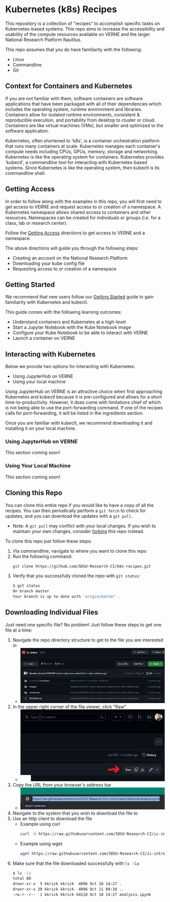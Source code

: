 # Kubernetes (k8s) Recipes
This repository is a collection of "recipes" to accomplish specific tasks on Kubernetes-based systems. This repo aims to increase the accessibility and usability of the compute resources available on VERNE and the larger National Research Platform Nautilus.

This repo assumes that you do have familiarity with the following:
- Linux
- Commandline
- Git

## Context for Containers and Kubernetes
If you are not familiar with them, software containers are software applications that have been packaged with all of their dependencies which includes the operating system, runtime environment and libraries. Containers allow for isolated runtime environments, consistent & reproducible execution, and portability from desktop to cluster or cloud. Containers are like virtual machines (VMs), but smaller and optimized to the software application.

Kubernetes, often shortened to 'k8s', is a container orchestration platform that runs many containers at scale. Kubernetes manages each container's compute needs including CPUs, GPUs, memory, storage and networking. Kubernetes is like the operating system for containers. Kubernetes provides 'kubectl', a commandline tool for interacting with Kubernetes-based systems. Since Kubernetes is like the operating system, then kubectl is its commandline shell.

## Getting Access
In order to follow along with the examples in this repo, you will first need to get access to VERNE and request access to or creation of a namespace. A Kubernetes namespace allows shared access to containers and other resources. Namespaces can be created for individuals or groups (i.e. for a class, lab or research center).

Follow the [Getting Access](https://sdsu-research-ci.github.io/softwarefactory/gettingaccess#getting-access) directions to get access to VERNE and a namespace. 

The above directions will guide you through the following steps: 
- Creating an account on the National Research Platform
- Downloading your kube config file
- Requesting access to or creation of a namespace

## Getting Started
We recommend that new users follow our [Getting Started](https://sdsu-research-ci.github.io/softwarefactory/gettingstarted#getting-started) guide to gain familiarity with Kubernetes and kubectl.

This guide comes with the following learning outcomes:
- Understand containers and Kubernetes at a high-level
- Start a Jupyter Notebook with the Kube Notebook image
- Configure your Kube Notebook to be able to interact with VERNE
- Launch a container on VERNE

## Interacting with Kubernetes
Below we provide two options for interacting with Kubernetes:
- Using JupyterHub on VERNE
- Using your local machine

Using JupyterHub on VERNE is an attractive choice when first approaching Kubernetes and kubectl because it is pre-configured and allows for a short time-to-productivity.
However, it does come with limitations chief of which is not being able to use the port-forwarding command. If one of the recipes calls for port-forwarding, it will be listed in the ingredients section.

Once you are familiar with kubectl, we recommend downloading it and installing it on your local machine.

### Using JupyterHub on VERNE
This section coming soon!

### Using Your Local Machine
This section coming soon!

## Cloning this Repo
You can clone this entire repo if you would like to have a copy of all the recipes. You can then periodically perform a `git fetch` to check for updates, and you can download the updates with a `git pull`.
- Note: A `git pull` may conflict with your local changes. If you wish to maintain your own changes, consider [forking](https://docs.github.com/en/get-started/quickstart/fork-a-repo) this repo instead.

To clone this repo just follow these steps:
1. Via commandline, navigate to where you want to clone this repo
1. Run the following command:
    ```bash
    git clone https://github.com/SDSU-Research-CI/k8s-recipes.git
    ```
1. Verify that you successfully cloned the repo with `git status`:
    ```bash
    $ git status
    On branch master
    Your branch is up to date with 'origin/master'.
    ```

## Downloading Individual Files
Just need one specific file? No problem! Just follow these steps to get one file at a time:

1. Navigate the repo directory structure to get to the file you are interested in
    - ![](./images/k8s-recipe-readme1.png)
1. In the upper right corner of the file viewer, click "Raw"
    - ![](./images/k8s-recipe-readme2.png)
1. Copy the URL from your browser's address bar
    - ![](./images/k8s-recipe-readme3.png)
1. Navigate to the system that you wish to download the file to
1. Use an http client to download the file
    - Example using curl
        ```bash
        curl -O https://raw.githubusercontent.com/SDSU-Research-CI/ic-intro/main/notebooks/analysis.ipynb
        ```
    - Example using wget
        ```bash
        wget https://raw.githubusercontent.com/SDSU-Research-CI/ic-intro/main/notebooks/analysis.ipynb
        ```
1. Make sure that the file downloaded successfully with `ls -la`:
    ```bash
    $ ls -la
    total 88
    drwxr-xr-x  5 kkrick kkrick  4096 Oct 18 14:27 .
    drwxr-xr-x 20 kkrick kkrick  4096 Oct 11 08:10 ..
    -rw-r--r--  1 kkrick kkrick 64110 Oct 18 14:27 analysis.ipynb
    ```
